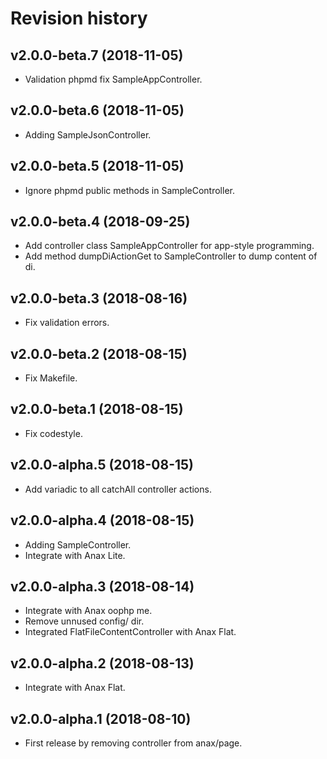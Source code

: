 Revision history
=================================



v2.0.0-beta.7 (2018-11-05)
---------------------------------

* Validation phpmd fix SampleAppController.



v2.0.0-beta.6 (2018-11-05)
---------------------------------

* Adding SampleJsonController.



v2.0.0-beta.5 (2018-11-05)
---------------------------------

* Ignore phpmd public methods in SampleController.



v2.0.0-beta.4 (2018-09-25)
---------------------------------

* Add controller class SampleAppController for app-style programming.
* Add method dumpDiActionGet to SampleController to dump content of di.



v2.0.0-beta.3 (2018-08-16)
---------------------------------

* Fix validation errors.



v2.0.0-beta.2 (2018-08-15)
---------------------------------

* Fix Makefile.



v2.0.0-beta.1 (2018-08-15)
---------------------------------

* Fix codestyle.



v2.0.0-alpha.5 (2018-08-15)
---------------------------------

* Add variadic to all catchAll controller actions.



v2.0.0-alpha.4 (2018-08-15)
---------------------------------

* Adding SampleController.
* Integrate with Anax Lite.



v2.0.0-alpha.3 (2018-08-14)
---------------------------------

* Integrate with Anax oophp me.
* Remove unnused config/ dir.
* Integrated FlatFileContentController with Anax Flat.



v2.0.0-alpha.2 (2018-08-13)
---------------------------------

* Integrate with Anax Flat.



v2.0.0-alpha.1 (2018-08-10)
---------------------------------

* First release by removing controller from anax/page.
